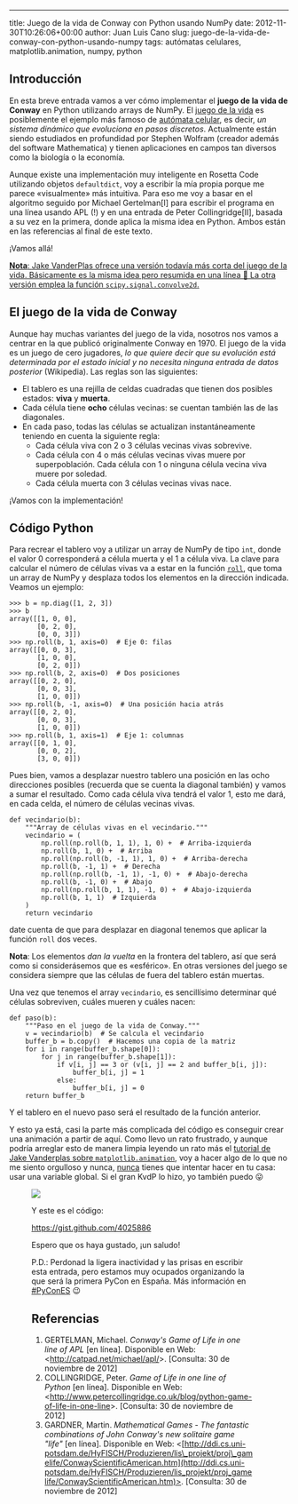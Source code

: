 ---
title: Juego de la vida de Conway con Python usando NumPy
date: 2012-11-30T10:26:06+00:00
author: Juan Luis Cano
slug: juego-de-la-vida-de-conway-con-python-usando-numpy
tags: autómatas celulares, matplotlib.animation, numpy, python

## Introducción

En esta breve entrada vamos a ver cómo implementar el **juego de la vida de Conway** en Python utilizando arrays de NumPy. El [juego de la vida](http://es.wikipedia.org/wiki/Juego_de_la_vida) es posiblemente el ejemplo más famoso de [autómata celular](http://es.wikipedia.org/wiki/Aut%C3%B3mata_celular), es decir, _un sistema dinámico que evoluciona en pasos discretos_. Actualmente están siendo estudiados en profundidad por Stephen Wolfram (creador además del software Mathematica) y tienen aplicaciones en campos tan diversos como la biología o la economía.

Aunque existe una implementación muy inteligente en Rosetta Code utilizando objetos `defaultdict`, voy a escribir la mía propia porque me parece «visualmente» más intuitiva. Para eso me voy a basar en el algoritmo seguido por Michael Gertelman[I] para escribir el programa en una línea usando APL (!) y en una entrada de Peter Collingridge[II], basada a su vez en la primera, donde aplica la misma idea en Python. Ambos están en las referencias al final de este texto.

¡Vamos allá!

<ins datetime="2013-08-12T19:03:31+00:00"><strong>Nota</strong>: <a href="http://jakevdp.github.io/blog/2013/08/07/conways-game-of-life/">Jake VanderPlas ofrece una versión todavía más corta del juego de la vida</a>. Básicamente es la misma idea pero resumida en una línea 🙂 La otra versión emplea la función `scipy.signal.convolve2d`.</ins>

## El juego de la vida de Conway

Aunque hay muchas variantes del juego de la vida, nosotros nos vamos a centrar en la que publicó originalmente Conway en 1970. El juego de la vida es un juego de cero jugadores, _lo que quiere decir que su evolución está determinada por el estado inicial y no necesita ninguna entrada de datos posterior_ (Wikipedia). Las reglas son las siguientes:

  * El tablero es una rejilla de celdas cuadradas que tienen dos posibles estados: **viva** y **muerta**.
  * Cada célula tiene **ocho** células vecinas: se cuentan también las de las diagonales.
  * En cada paso, todas las células se actualizan instantáneamente teniendo en cuenta la siguiente regla: 
      * Cada célula viva con 2 o 3 células vecinas vivas sobrevive.
      * Cada célula con 4 o más células vecinas vivas muere por superpoblación. Cada célula con 1 o ninguna célula vecina viva muere por soledad.
      * Cada célula muerta con 3 células vecinas vivas nace.

¡Vamos con la implementación!

<!--more-->

## Código Python

Para recrear el tablero voy a utilizar un array de NumPy de tipo `int`, donde el valor 0 corresponderá a célula muerta y el 1 a célula viva. La clave para calcular el número de células vivas va a estar en la función [`roll`](http://docs.scipy.org/doc/numpy/reference/generated/numpy.roll.html), que toma un array de NumPy y desplaza todos los elementos en la dirección indicada. Veamos un ejemplo:

<pre><code class="language-python">&gt;&gt;&gt; b = np.diag([1, 2, 3])
&gt;&gt;&gt; b
array([[1, 0, 0],
       [0, 2, 0],
       [0, 0, 3]])
&gt;&gt;&gt; np.roll(b, 1, axis=0)  # Eje 0: filas
array([[0, 0, 3],
       [1, 0, 0],
       [0, 2, 0]])
&gt;&gt;&gt; np.roll(b, 2, axis=0)  # Dos posiciones
array([[0, 2, 0],
       [0, 0, 3],
       [1, 0, 0]])
&gt;&gt;&gt; np.roll(b, -1, axis=0)  # Una posición hacia atrás
array([[0, 2, 0],
       [0, 0, 3],
       [1, 0, 0]])
&gt;&gt;&gt; np.roll(b, 1, axis=1)  # Eje 1: columnas
array([[0, 1, 0],
       [0, 0, 2],
       [3, 0, 0]])</code></pre>

Pues bien, vamos a desplazar nuestro tablero una posición en las ocho direcciones posibles (recuerda que se cuenta la diagonal también) y vamos a sumar el resultado. Como cada célula viva tendrá el valor 1, esto me dará, en cada celda, el número de células vecinas vivas.

<pre><code class="language-python">def vecindario(b):
    """Array de células vivas en el vecindario."""
    vecindario = (
        np.roll(np.roll(b, 1, 1), 1, 0) +  # Arriba-izquierda
        np.roll(b, 1, 0) +  # Arriba
        np.roll(np.roll(b, -1, 1), 1, 0) +  # Arriba-derecha
        np.roll(b, -1, 1) +  # Derecha
        np.roll(np.roll(b, -1, 1), -1, 0) +  # Abajo-derecha
        np.roll(b, -1, 0) +  # Abajo
        np.roll(np.roll(b, 1, 1), -1, 0) +  # Abajo-izquierda
        np.roll(b, 1, 1)  # Izquierda
    )
    return vecindario</code></pre>

date cuenta de que para desplazar en diagonal tenemos que aplicar la función `roll` dos veces.

**Nota**: Los elementos _dan la vuelta_ en la frontera del tablero, así que será como si considerásemos que es «esférico». En otras versiones del juego se considera siempre que las células de fuera del tablero están muertas.

Una vez que tenemos el array `vecindario`, es sencillísimo determinar qué células sobreviven, cuáles mueren y cuáles nacen:

<pre><code class="language-python">def paso(b):
    """Paso en el juego de la vida de Conway."""
    v = vecindario(b)  # Se calcula el vecindario
    buffer_b = b.copy()  # Hacemos una copia de la matriz
    for i in range(buffer_b.shape[0]):
        for j in range(buffer_b.shape[1]):
            if v[i, j] == 3 or (v[i, j] == 2 and buffer_b[i, j]):
                buffer_b[i, j] = 1
            else:
                buffer_b[i, j] = 0
    return buffer_b</code></pre>

Y el tablero en el nuevo paso será el resultado de la función anterior.

Y esto ya está, casi la parte más complicada del código es conseguir crear una animación a partir de aquí. Como llevo un rato frustrado, y aunque podría arreglar esto de manera limpia leyendo un rato más el [tutorial de Jake Vanderplas sobre `matplotlib.animation`](http://jakevdp.github.com/blog/2012/08/18/matplotlib-animation-tutorial/), voy a hacer algo de lo que no me siento orgulloso y nunca, [nunca](http://xkcd.com/292/) tienes que intentar hacer en tu casa: usar una variable global. Si el gran KvdP lo hizo, yo también puedo 😛<figure id="attachment_1291" style="width: 400px" class="wp-caption aligncenter">

![](http://pybonacci.org/images/2012/11/juego_vida1.gif)

Y este es el código:

https://gist.github.com/4025886

Espero que os haya gustado, ¡un saludo!

P.D.: Perdonad la ligera inactividad y las prisas en escribir esta entrada, pero estamos muy ocupados organizando la que será la primera PyCon en España. Más información en [#PyConES](https://twitter.com/search?q=%23PyConES) 😉

## Referencias

  1. GERTELMAN, Michael. _Conway's Game of Life in one line of APL_ [en línea]. Disponible en Web: <<http://catpad.net/michael/apl/>>. [Consulta: 30 de noviembre de 2012]
  2. COLLINGRIDGE, Peter. _Game of Life in one line of Python_ [en línea]. Disponible en Web: <<http://www.petercollingridge.co.uk/blog/python-game-of-life-in-one-line>>. [Consulta: 30 de noviembre de 2012]
  3. GARDNER, Martin. _Mathematical Games - The fantastic combinations of John Conway's new solitaire game "life"_ [en línea]. Disponible en Web: <[http://ddi.cs.uni-potsdam.de/HyFISCH/Produzieren/lis\_projekt/proj\_gamelife/ConwayScientificAmerican.htm](http://ddi.cs.uni-potsdam.de/HyFISCH/Produzieren/lis_projekt/proj_gamelife/ConwayScientificAmerican.htm)>. [Consulta: 30 de noviembre de 2012]